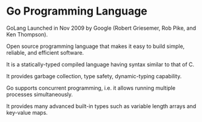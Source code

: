 # Go Programming Language

GoLang Launched in Nov 2009 by Google (Robert Griesemer, Rob Pike, and Ken Thompson).

Open source programming language that makes it easy to build simple, reliable, and efficient software.

It is a statically-typed compiled language having syntax similar to that of C. 

It provides garbage collection, type safety, dynamic-typing capability.

Go supports concurrent programming, i.e. it allows running multiple processes simultaneously.

It provides many advanced built-in types such as variable length arrays and key-value maps.
